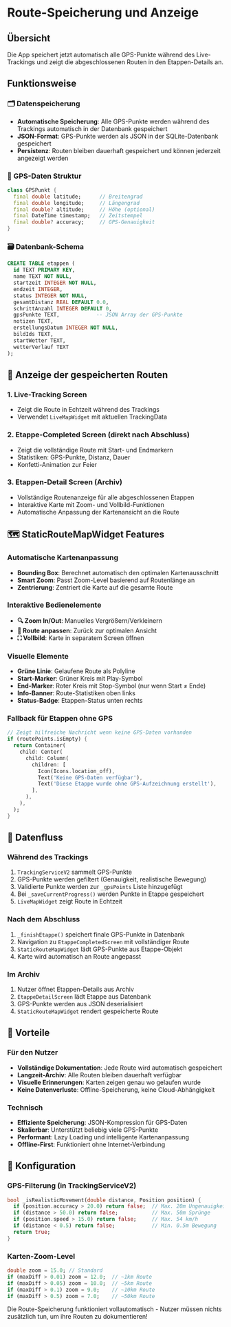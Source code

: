 # Route-Speicherung und Anzeige

## Übersicht

Die App speichert jetzt automatisch alle GPS-Punkte während des Live-Trackings und zeigt die abgeschlossenen Routen in den Etappen-Details an.

## Funktionsweise

### 🗂️ Datenspeicherung

- **Automatische Speicherung**: Alle GPS-Punkte werden während des Trackings automatisch in der Datenbank gespeichert
- **JSON-Format**: GPS-Punkte werden als JSON in der SQLite-Datenbank gespeichert
- **Persistenz**: Routen bleiben dauerhaft gespeichert und können jederzeit angezeigt werden

### 📍 GPS-Daten Struktur

```dart
class GPSPunkt {
  final double latitude;      // Breitengrad
  final double longitude;     // Längengrad
  final double? altitude;     // Höhe (optional)
  final DateTime timestamp;   // Zeitstempel
  final double? accuracy;     // GPS-Genauigkeit
}
```

### 🗃️ Datenbank-Schema

```sql
CREATE TABLE etappen (
  id TEXT PRIMARY KEY,
  name TEXT NOT NULL,
  startzeit INTEGER NOT NULL,
  endzeit INTEGER,
  status INTEGER NOT NULL,
  gesamtDistanz REAL DEFAULT 0.0,
  schrittAnzahl INTEGER DEFAULT 0,
  gpsPunkte TEXT,            -- JSON Array der GPS-Punkte
  notizen TEXT,
  erstellungsDatum INTEGER NOT NULL,
  bildIds TEXT,
  startWetter TEXT,
  wetterVerlauf TEXT
);
```

## 📱 Anzeige der gespeicherten Routen

### 1. **Live-Tracking Screen**

- Zeigt die Route in Echtzeit während des Trackings
- Verwendet `LiveMapWidget` mit aktuellen TrackingData

### 2. **Etappe-Completed Screen** (direkt nach Abschluss)

- Zeigt die vollständige Route mit Start- und Endmarkern
- Statistiken: GPS-Punkte, Distanz, Dauer
- Konfetti-Animation zur Feier

### 3. **Etappen-Detail Screen** (Archiv)

- Vollständige Routenanzeige für alle abgeschlossenen Etappen
- Interaktive Karte mit Zoom- und Vollbild-Funktionen
- Automatische Anpassung der Kartenansicht an die Route

## 🗺️ StaticRouteMapWidget Features

### Automatische Kartenanpassung

- **Bounding Box**: Berechnet automatisch den optimalen Kartenausschnitt
- **Smart Zoom**: Passt Zoom-Level basierend auf Routenlänge an
- **Zentrierung**: Zentriert die Karte auf die gesamte Route

### Interaktive Bedienelemente

- **🔍 Zoom In/Out**: Manuelles Vergrößern/Verkleinern
- **🎯 Route anpassen**: Zurück zur optimalen Ansicht
- **⛶ Vollbild**: Karte in separatem Screen öffnen

### Visuelle Elemente

- **Grüne Linie**: Gelaufene Route als Polyline
- **Start-Marker**: Grüner Kreis mit Play-Symbol
- **End-Marker**: Roter Kreis mit Stop-Symbol (nur wenn Start ≠ Ende)
- **Info-Banner**: Route-Statistiken oben links
- **Status-Badge**: Etappen-Status unten rechts

### Fallback für Etappen ohne GPS

```dart
// Zeigt hilfreiche Nachricht wenn keine GPS-Daten vorhanden
if (routePoints.isEmpty) {
  return Container(
    child: Center(
      child: Column(
        children: [
          Icon(Icons.location_off),
          Text('Keine GPS-Daten verfügbar'),
          Text('Diese Etappe wurde ohne GPS-Aufzeichnung erstellt'),
        ],
      ),
    ),
  );
}
```

## 🔄 Datenfluss

### Während des Trackings

1. `TrackingServiceV2` sammelt GPS-Punkte
2. GPS-Punkte werden gefiltert (Genauigkeit, realistische Bewegung)
3. Validierte Punkte werden zur `_gpsPoints` Liste hinzugefügt
4. Bei `_saveCurrentProgress()` werden Punkte in Etappe gespeichert
5. `LiveMapWidget` zeigt Route in Echtzeit

### Nach dem Abschluss

1. `_finishEtappe()` speichert finale GPS-Punkte in Datenbank
2. Navigation zu `EtappeCompletedScreen` mit vollständiger Route
3. `StaticRouteMapWidget` lädt GPS-Punkte aus Etappe-Objekt
4. Karte wird automatisch an Route angepasst

### Im Archiv

1. Nutzer öffnet Etappen-Details aus Archiv
2. `EtappeDetailScreen` lädt Etappe aus Datenbank
3. GPS-Punkte werden aus JSON deserialisiert
4. `StaticRouteMapWidget` rendert gespeicherte Route

## 🎯 Vorteile

### Für den Nutzer

- **Vollständige Dokumentation**: Jede Route wird automatisch gespeichert
- **Langzeit-Archiv**: Alle Routen bleiben dauerhaft verfügbar
- **Visuelle Erinnerungen**: Karten zeigen genau wo gelaufen wurde
- **Keine Datenverluste**: Offline-Speicherung, keine Cloud-Abhängigkeit

### Technisch

- **Effiziente Speicherung**: JSON-Kompression für GPS-Daten
- **Skalierbar**: Unterstützt beliebig viele GPS-Punkte
- **Performant**: Lazy Loading und intelligente Kartenanpassung
- **Offline-First**: Funktioniert ohne Internet-Verbindung

## 🔧 Konfiguration

### GPS-Filterung (in TrackingServiceV2)

```dart
bool _isRealisticMovement(double distance, Position position) {
  if (position.accuracy > 20.0) return false;  // Max. 20m Ungenauigkeit
  if (distance > 50.0) return false;           // Max. 50m Sprünge
  if (position.speed > 15.0) return false;     // Max. 54 km/h
  if (distance < 0.5) return false;            // Min. 0.5m Bewegung
  return true;
}
```

### Karten-Zoom-Level

```dart
double zoom = 15.0; // Standard
if (maxDiff > 0.01) zoom = 12.0;  // ~1km Route
if (maxDiff > 0.05) zoom = 10.0;  // ~5km Route
if (maxDiff > 0.1) zoom = 9.0;    // ~10km Route
if (maxDiff > 0.5) zoom = 7.0;    // ~50km Route
```

Die Route-Speicherung funktioniert vollautomatisch - Nutzer müssen nichts zusätzlich tun, um ihre Routen zu dokumentieren!
